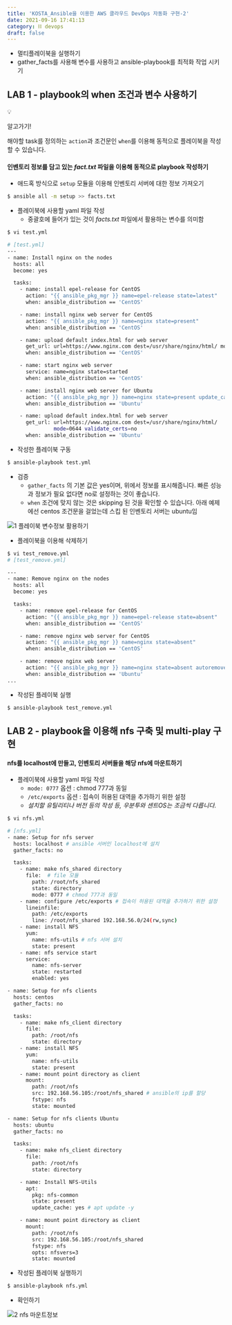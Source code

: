 ```yaml
---
title: 'KOSTA_Ansible을 이용한 AWS 클라우드 DevOps 자동화 구현-2'
date: 2021-09-16 17:41:13
category: ⛓️ devops
draft: false
---
```


- 멀티플레이북을 실행하기
- gather_facts를 사용해 변수를 사용하고 ansible-playbook를 최적화 작업 시키기

## LAB 1 - playbook의 when 조건과 변수 사용하기

<div class="quote-block">
<div class="quote-block__emoji">💡</div>
<div class="quote-block__content" markdown=1>

알고가기!

해야할 task를 정의하는 `action`과 조건문인 `when`를 이용해 동적으로 플레이북을 작성할 수 있습니다.

</div>
</div>

#### 인벤토리 정보를 담고 있는 _fact.txt_ 파일을 이용해 동적으로 playbook 작성하기

- 애드혹 방식으로 `setup` 모듈을 이용해 인벤토리 서버에 대한 정보 가져오기

```bash
$ ansible all -m setup >> facts.txt
```

- 플레이북에 사용할 yaml 파일 작성
  - 중괄호에 들어가 있는 것이 _facts.txt_ 파일에서 활용하는 변수를 의미함

```bash
$ vi test.yml

# [test.yml]
---
- name: Install nginx on the nodes
  hosts: all
  become: yes

  tasks:
    - name: install epel-release for CentOS
      action: "{{ ansible_pkg_mgr }} name=epel-release state=latest"
      when: ansible_distribution == 'CentOS'

    - name: install nginx web server for CentOS
      action: "{{ ansible_pkg_mgr }} name=nginx state=present"
      when: ansible_distribution == 'CentOS'

    - name: upload default index.html for web server
      get_url: url=https://www.nginx.com dest=/usr/share/nginx/html/ mode=0644
      when: ansible_distribution == 'CentOS'

    - name: start nginx web server
      service: name=nginx state=started
      when: ansible_distribution == 'CentOS'

    - name: install nginx web server for Ubuntu
      action: "{{ ansible_pkg_mgr }} name=nginx state=present update_cache=yes"
      when: ansible_distribution == 'Ubuntu'

    - name: upload default index.html for web server
      get_url: url=https://www.nginx.com dest=/usr/share/nginx/html/
               mode=0644 validate_certs=no
      when: ansible_distribution == 'Ubuntu'

```

- 작성한 플레이북 구동

```bash
$ ansible-playbook test.yml
```

- 검증
  - `gather_facts` 의 기본 값은 yes이며, 위에서 정보를 표시해줍니다. 빠른 성능과 정보가 필요 없다면 no로 설정하는 것이 좋습니다.
  - `when` 조건에 맞지 않는 것은 skipping 된 것을 확인할 수 있습니다. 아래 예제에선 centos 조건문을 걸었는데 스킵 된 인벤토리 서버는 ubuntu임

![1  플레이북 변수정보 활용하기](https://user-images.githubusercontent.com/66216102/133713417-63f482b3-8d8d-47b5-a185-920765b50a9b.JPG)

- 플레이북을 이용해 삭제하기

```bash
$ vi test_remove.yml
# [test_remove.yml]

---
- name: Remove nginx on the nodes
  hosts: all
  become: yes

  tasks:
    - name: remove epel-release for CentOS
      action: "{{ ansible_pkg_mgr }} name=epel-release state=absent"
      when: ansible_distribution == 'CentOS'

    - name: remove nginx web server for CentOS
      action: "{{ ansible_pkg_mgr }} name=nginx state=absent"
      when: ansible_distribution == 'CentOS'

    - name: remove nginx web server
      action: "{{ ansible_pkg_mgr }} name=nginx state=absent autoremove=yes"
      when: ansible_distribution == 'Ubuntu'
...

```

- 작성된 플레이북 실행

```bash
$ ansible-playbook test_remove.yml
```

## LAB 2 - playbook을 이용해 nfs 구축 및 multi-play 구현

#### nfs를 localhost에 만들고, 인벤토리 서버들을 해당 nfs에 마운트하기

- 플레이북에 사용할 yaml 파일 작성
  - `mode: 0777` 옵션 : chmod 777과 동일
  - `/etc/exports` 옵션 : 접속이 허용된 대역을 추가하기 위한 설정
  - _설치할 유틸리티나 버전 등의 작성 등, 우분투와 센트OS는 조금씩 다릅니다._

```bash
$ vi nfs.yml

# [nfs.yml]
- name: Setup for nfs server
  hosts: localhost # ansible 서버인 localhost에 설치
  gather_facts: no

  tasks:
    - name: make nfs_shared directory
      file:  # file 모듈
        path: /root/nfs_shared
        state: directory
        mode: 0777 # chmod 777과 동일
    - name: configure /etc/exports # 접속이 허용된 대역을 추가하기 위한 설정
      lineinfile:
        path: /etc/exports
        line: /root/nfs_shared 192.168.56.0/24(rw,sync)
    - name: install NFS
      yum:
        name: nfs-utils # nfs 서버 설치
        state: present
    - name: nfs service start
      service:
        name: nfs-server
        state: restarted
        enabled: yes

- name: Setup for nfs clients
  hosts: centos
  gather_facts: no

  tasks:
    - name: make nfs_client directory
      file:
        path: /root/nfs
        state: directory
    - name: install NFS
      yum:
        name: nfs-utils
        state: present
    - name: mount point directory as client
      mount:
        path: /root/nfs
        src: 192.168.56.105:/root/nfs_shared # ansible의 ip를 할당
        fstype: nfs
        state: mounted

- name: Setup for nfs clients Ubuntu
  hosts: ubuntu
  gather_facts: no

  tasks:
    - name: make nfs_client directory
      file:
        path: /root/nfs
        state: directory

    - name: Install NFS-Utils
      apt:
        pkg: nfs-common
        state: present
        update_cache: yes # apt update -y

    - name: mount point directory as client
      mount:
        path: /root/nfs
        src: 192.168.56.105:/root/nfs_shared
        fstype: nfs
        opts: nfsvers=3
        state: mounted
```

- 작성된 플레이북 실행하기

```bash
$ ansible-playbook nfs.yml
```

- 확인하기

![2  nfs 마운트정보](https://user-images.githubusercontent.com/66216102/133713419-720df8bf-f5aa-4666-a425-22f731a58d8c.JPG)
